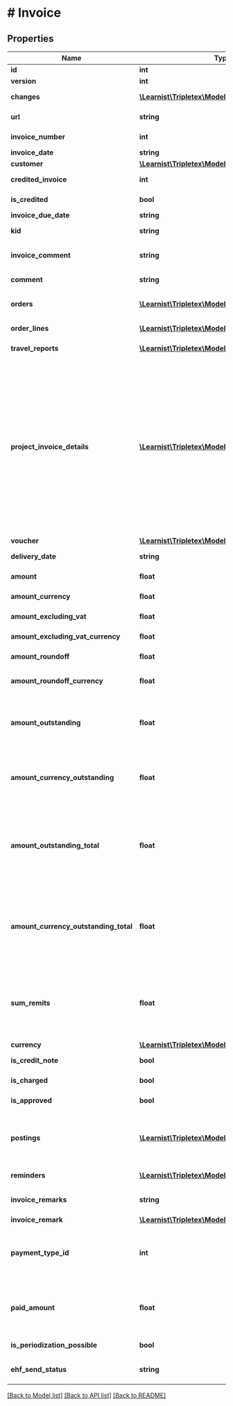 # # Invoice

## Properties

Name | Type | Description | Notes
------------ | ------------- | ------------- | -------------
**id** | **int** |  | [optional]
**version** | **int** |  | [optional]
**changes** | [**\Learnist\Tripletex\Model\Change[]**](Change.md) |  | [optional] [readonly]
**url** | **string** |  | [optional] [readonly]
**invoice_number** | **int** | If value is set to 0, the invoice number will be generated. | [optional]
**invoice_date** | **string** |  |
**customer** | [**\Learnist\Tripletex\Model\Customer**](Customer.md) |  | [optional]
**credited_invoice** | **int** | The id of the original invoice if this is a credit note. | [optional] [readonly]
**is_credited** | **bool** |  | [optional] [readonly]
**invoice_due_date** | **string** |  |
**kid** | **string** | KID - Kundeidentifikasjonsnummer. | [optional]
**invoice_comment** | **string** | Comment text for the invoice. This was specified on the order as invoiceComment. | [optional] [readonly]
**comment** | **string** | Comment text for the specific invoice. | [optional]
**orders** | [**\Learnist\Tripletex\Model\Order[]**](Order.md) | Related orders. Only one order per invoice is supported at the moment. |
**order_lines** | [**\Learnist\Tripletex\Model\OrderLine[]**](OrderLine.md) | Orderlines connected to the invoice. | [optional] [readonly]
**travel_reports** | [**\Learnist\Tripletex\Model\TravelExpense[]**](TravelExpense.md) | Travel reports connected to the invoice. | [optional] [readonly]
**project_invoice_details** | [**\Learnist\Tripletex\Model\ProjectInvoiceDetails[]**](ProjectInvoiceDetails.md) | ProjectInvoiceDetails contains additional information about the invoice, in particular invoices for projects. It contains information about the charged project, the fee amount, extra percent and amount, extra costs, travel expenses, invoice and project comments, akonto amount and values determining if extra costs, akonto and hours should be included. ProjectInvoiceDetails is an object which represents the relation between an invoice and a Project, Orderline and OrderOut object. | [optional] [readonly]
**voucher** | [**\Learnist\Tripletex\Model\Voucher**](Voucher.md) |  | [optional]
**delivery_date** | **string** | The delivery date. | [optional] [readonly]
**amount** | **float** | In the company’s currency, typically NOK. | [optional] [readonly]
**amount_currency** | **float** | In the specified currency. | [optional] [readonly]
**amount_excluding_vat** | **float** | Amount excluding VAT (NOK). | [optional] [readonly]
**amount_excluding_vat_currency** | **float** | Amount excluding VAT in the specified currency. | [optional] [readonly]
**amount_roundoff** | **float** | Amount of round off to nearest integer. | [optional] [readonly]
**amount_roundoff_currency** | **float** | Amount of round off to nearest integer in the specified currency. | [optional] [readonly]
**amount_outstanding** | **float** | The amount outstanding based on the history collection, excluding reminders and any existing remits, in the invoice currency. | [optional] [readonly]
**amount_currency_outstanding** | **float** | The amountCurrency outstanding based on the history collection, excluding reminders and any existing remits, in the invoice currency. | [optional] [readonly]
**amount_outstanding_total** | **float** | The amount outstanding based on the history collection and including the last reminder and any existing remits. This is the total invoice balance including reminders and remittances, in the invoice currency. | [optional] [readonly]
**amount_currency_outstanding_total** | **float** | The amountCurrency outstanding based on the history collection and including the last reminder and any existing remits. This is the total invoice balance including reminders and remittances, in the invoice currency. | [optional] [readonly]
**sum_remits** | **float** | The sum of all open remittances of the invoice. Remittances are reimbursement payments back to the customer and are therefore relevant to the bookkeeping of the invoice in the accounts. | [optional] [readonly]
**currency** | [**\Learnist\Tripletex\Model\Currency**](Currency.md) |  | [optional]
**is_credit_note** | **bool** |  | [optional] [readonly]
**is_charged** | **bool** |  | [optional] [readonly]
**is_approved** | **bool** |  | [optional] [readonly]
**postings** | [**\Learnist\Tripletex\Model\Posting[]**](Posting.md) | The invoice postings, which includes a posting for the invoice with a positive amount, and one or more posting for the payments with negative amounts. | [optional] [readonly]
**reminders** | [**\Learnist\Tripletex\Model\Reminder[]**](Reminder.md) | Invoice debt collection and reminders. | [optional] [readonly]
**invoice_remarks** | **string** | Deprecated Invoice remarks - please use the &#39;invoiceRemark&#39; instead. | [optional]
**invoice_remark** | [**\Learnist\Tripletex\Model\InvoiceRemark**](InvoiceRemark.md) |  | [optional]
**payment_type_id** | **int** | [BETA] Optional. Used to specify payment type for prepaid invoices. Payment type can be specified here, or as a parameter to the /invoice API endpoint. | [optional]
**paid_amount** | **float** | [BETA] Optional. Used to specify the prepaid amount of the invoice. The paid amount can be specified here, or as a parameter to the /invoice API endpoint. | [optional]
**is_periodization_possible** | **bool** |  | [optional] [readonly]
**ehf_send_status** | **string** | [Deprecated] EHF (Peppol) send status. This only shows status for historic EHFs. | [optional]

[[Back to Model list]](../../README.md#models) [[Back to API list]](../../README.md#endpoints) [[Back to README]](../../README.md)
